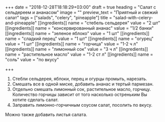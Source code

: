 +++
date = "2018-12-28T18:18:29+03:00"
draft = true
heading = "Салат с сельдереем и ананасом"
image = ""
preview_text = "Приятный и свежий салат"
tags = ["salads", "celery", "pineapple"]
title = "salad-with-celery-and-pineapple"
[[ingredients]]
name = "стебель сельдерея"
value = "2 шт"
[[ingredients]]
name = "консервированный ананас"
value = "1/2 банки"
[[ingredients]]
name = "зеленое яблоко"
value = "1 шт"
[[ingredients]]
name = "сладкий перец"
value = "1 шт"
[[ingredients]]
name = "огурец"
value = "1 шт"
[[ingredients]]
name = "горчица"
value = "1-2 ч л"
[[ingredients]]
name = "лимонный сок"
value = "3 ч л"
[[ingredients]]
name = "растительное масло"
value = "1-2 ст л"
[[ingredients]]
name = "соль"
value = "по вкусу"

+++
1. Стебли сельдерея, яблоки, перец и огурцы промыть, нарезать.
2. Смешать все в одной миске, добавить ананас и тертый пармезан. 
3. Отдельно смешать лимонный сок, растительное масло, горчицу. Количество горчицы зависит от того насколько остреньким Вы хотите сделать салат.
4. Заправить лимонно-горчичным соусом салат, посолить по вкусу.

Можно также добавить листья салата.